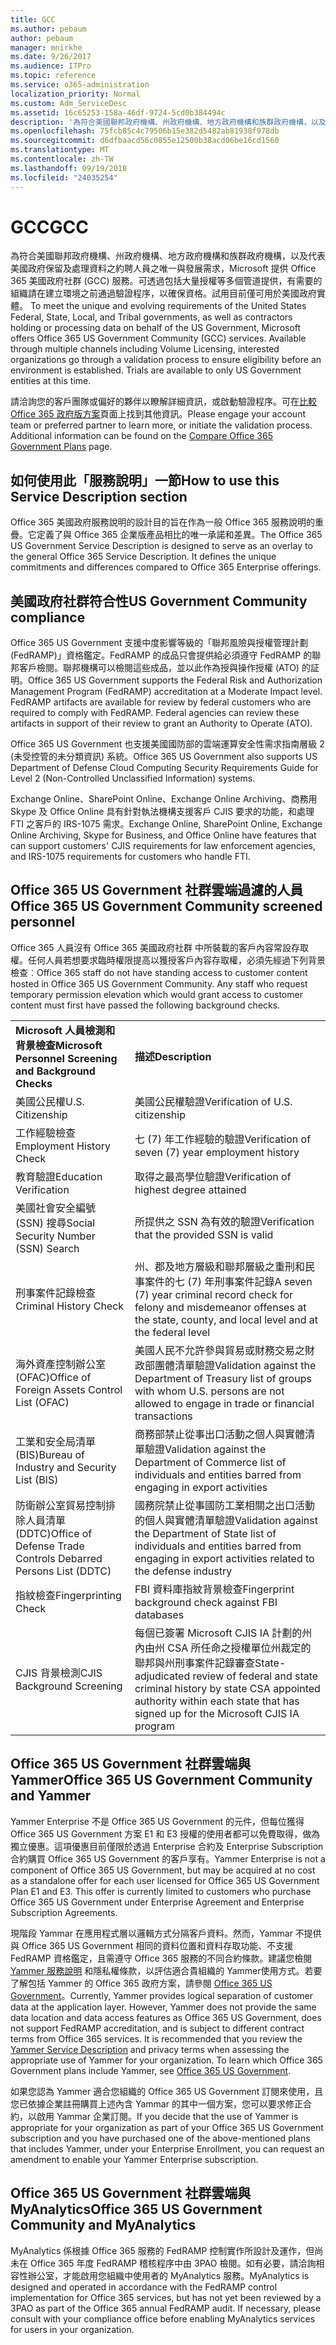 ```yaml
---
title: GCC
ms.author: pebaum
author: pebaum
manager: mnirkhe
ms.date: 9/26/2017
ms.audience: ITPro
ms.topic: reference
ms.service: o365-administration
localization_priority: Normal
ms.custom: Adm_ServiceDesc
ms.assetid: 16c65253-158a-46df-9724-5cd0b384494c
description: '為符合美國聯邦政府機構、州政府機構、地方政府機構和族群政府機構，以及代表美國政府保留及處理資料之約聘人員之唯一與發展需求，Microsoft 提供 Office 365 美國政府社群 (GCC) 服務。可透過包括大量授權等多個管道提供，有需要的組織請在建立環境之前通過驗證程序，以確保資格。試用目前僅可用於美國政府實體。 '
ms.openlocfilehash: 75fcb85c4c79506b15e382d5482ab81938f978db
ms.sourcegitcommit: d6dfbaacd56c0855e12500b38acd06be16cd1560
ms.translationtype: MT
ms.contentlocale: zh-TW
ms.lasthandoff: 09/19/2018
ms.locfileid: "24035254"
---
```

# <a name="gcc"></a><span data-ttu-id="a187b-105">GCC</span><span class="sxs-lookup"><span data-stu-id="a187b-105">GCC</span></span>

<span data-ttu-id="a187b-p102">為符合美國聯邦政府機構、州政府機構、地方政府機構和族群政府機構，以及代表美國政府保留及處理資料之約聘人員之唯一與發展需求，Microsoft 提供 Office 365 美國政府社群 (GCC) 服務。可透過包括大量授權等多個管道提供，有需要的組織請在建立環境之前通過驗證程序，以確保資格。試用目前僅可用於美國政府實體。 </span><span class="sxs-lookup"><span data-stu-id="a187b-p102">To meet the unique and evolving requirements of the United States Federal, State, Local, and Tribal governments, as well as contractors holding or processing data on behalf of the US Government, Microsoft offers Office 365 US Government Community (GCC) services. Available through multiple channels including Volume Licensing, interested organizations go through a validation process to ensure eligibility before an environment is established. Trials are available to only US Government entities at this time.</span></span> 
  
<span data-ttu-id="a187b-p103">請洽詢您的客戶團隊或偏好的夥伴以瞭解詳細資訊，或啟動驗證程序。可在[比較 Office 365 政府版方案](https://products.office.com/en-us/government/compare-office-365-government-plans)頁面上找到其他資訊。</span><span class="sxs-lookup"><span data-stu-id="a187b-p103">Please engage your account team or preferred partner to learn more, or initiate the validation process. Additional information can be found on the [Compare Office 365 Government Plans](https://products.office.com/en-us/government/compare-office-365-government-plans) page.</span></span> 
  
## <a name="how-to-use-this-service-description-section"></a><span data-ttu-id="a187b-111">如何使用此「服務說明」一節</span><span class="sxs-lookup"><span data-stu-id="a187b-111">How to use this Service Description section</span></span>

<span data-ttu-id="a187b-p104">Office 365 美國政府服務說明的設計目的旨在作為一般 Office 365 服務說明的重疊。它定義了與 Office 365 企業版產品相比的唯一承諾和差異。</span><span class="sxs-lookup"><span data-stu-id="a187b-p104">The Office 365 US Government Service Description is designed to serve as an overlay to the general Office 365 Service Description. It defines the unique commitments and differences compared to Office 365 Enterprise offerings.</span></span>
  
## <a name="us-government-community-compliance"></a><span data-ttu-id="a187b-114">美國政府社群符合性</span><span class="sxs-lookup"><span data-stu-id="a187b-114">US Government Community compliance</span></span>

<span data-ttu-id="a187b-p105">Office 365 US Government 支援中度影響等級的「聯邦風險與授權管理計劃 (FedRAMP)」資格鑑定。FedRAMP 的成品只會提供給必須遵守 FedRAMP 的聯邦客戶檢閱。聯邦機構可以檢閱這些成品，並以此作為授與操作授權 (ATO) 的証明。</span><span class="sxs-lookup"><span data-stu-id="a187b-p105">Office 365 US Government supports the Federal Risk and Authorization Management Program (FedRAMP) accreditation at a Moderate Impact level. FedRAMP artifacts are available for review by federal customers who are required to comply with FedRAMP. Federal agencies can review these artifacts in support of their review to grant an Authority to Operate (ATO).</span></span>
  
<span data-ttu-id="a187b-118">Office 365 US Government 也支援美國國防部的雲端運算安全性需求指南層級 2 (未受控管的未分類資訊) 系統。</span><span class="sxs-lookup"><span data-stu-id="a187b-118">Office 365 US Government also supports US Department of Defense Cloud Computing Security Requirements Guide for Level 2 (Non-Controlled Unclassified Information) systems.</span></span> 
  
<span data-ttu-id="a187b-119">Exchange Online、SharePoint Online、Exchange Online Archiving、商務用 Skype 及 Office Online 具有針對執法機構支援客戶 CJIS 要求的功能，和處理 FTI 之客戶的 IRS-1075 需求。</span><span class="sxs-lookup"><span data-stu-id="a187b-119">Exchange Online, SharePoint Online, Exchange Online Archiving, Skype for Business, and Office Online have features that can support customers' CJIS requirements for law enforcement agencies, and IRS-1075 requirements for customers who handle FTI.</span></span>
  
## <a name="office-365-us-government-community-screened-personnel"></a><span data-ttu-id="a187b-120">Office 365 US Government 社群雲端過濾的人員</span><span class="sxs-lookup"><span data-stu-id="a187b-120">Office 365 US Government Community screened personnel</span></span>

<span data-ttu-id="a187b-p106">Office 365 人員沒有 Office 365 美國政府社群 中所裝載的客戶內容常設存取權。任何人員若想要求臨時權限提高以獲授客戶內容存取權，必須先經過下列背景檢查︰</span><span class="sxs-lookup"><span data-stu-id="a187b-p106">Office 365 staff do not have standing access to customer content hosted in Office 365 US Government Community. Any staff who request temporary permission elevation which would grant access to customer content must first have passed the following background checks.</span></span> 
  
|||
|:-----|:-----|
|<span data-ttu-id="a187b-123">**Microsoft 人員檢測和背景檢查**</span><span class="sxs-lookup"><span data-stu-id="a187b-123">**Microsoft Personnel Screening and Background Checks**</span></span> <br/> |<span data-ttu-id="a187b-124">**描述**</span><span class="sxs-lookup"><span data-stu-id="a187b-124">**Description**</span></span> <br/> |
|<span data-ttu-id="a187b-125">美國公民權</span><span class="sxs-lookup"><span data-stu-id="a187b-125">U.S. Citizenship</span></span>  <br/> |<span data-ttu-id="a187b-126">美國公民權驗證</span><span class="sxs-lookup"><span data-stu-id="a187b-126">Verification of U.S. citizenship</span></span>  <br/> |
|<span data-ttu-id="a187b-127">工作經驗檢查</span><span class="sxs-lookup"><span data-stu-id="a187b-127">Employment History Check</span></span>  <br/> |<span data-ttu-id="a187b-128">七 (7) 年工作經驗的驗證</span><span class="sxs-lookup"><span data-stu-id="a187b-128">Verification of seven (7) year employment history</span></span>  <br/> |
|<span data-ttu-id="a187b-129">教育驗證</span><span class="sxs-lookup"><span data-stu-id="a187b-129">Education Verification</span></span>  <br/> |<span data-ttu-id="a187b-130">取得之最高學位驗證</span><span class="sxs-lookup"><span data-stu-id="a187b-130">Verification of highest degree attained</span></span>  <br/> |
|<span data-ttu-id="a187b-131">美國社會安全編號 (SSN) 搜尋</span><span class="sxs-lookup"><span data-stu-id="a187b-131">Social Security Number (SSN) Search</span></span>  <br/> |<span data-ttu-id="a187b-132">所提供之 SSN 為有效的驗證</span><span class="sxs-lookup"><span data-stu-id="a187b-132">Verification that the provided SSN is valid</span></span>  <br/> |
|<span data-ttu-id="a187b-133">刑事案件記錄檢查</span><span class="sxs-lookup"><span data-stu-id="a187b-133">Criminal History Check</span></span>  <br/> |<span data-ttu-id="a187b-134">州、郡及地方層級和聯邦層級之重刑和民事案件的七 (7) 年刑事案件記錄</span><span class="sxs-lookup"><span data-stu-id="a187b-134">A seven (7) year criminal record check for felony and misdemeanor offenses at the state, county, and local level and at the federal level</span></span>  <br/> |
|<span data-ttu-id="a187b-135">海外資產控制辦公室 (OFAC)</span><span class="sxs-lookup"><span data-stu-id="a187b-135">Office of Foreign Assets Control List (OFAC)</span></span>  <br/> |<span data-ttu-id="a187b-136">美國人民不允許參與貿易或財務交易之財政部團體清單驗證</span><span class="sxs-lookup"><span data-stu-id="a187b-136">Validation against the Department of Treasury list of groups with whom U.S. persons are not allowed to engage in trade or financial transactions</span></span>  <br/> |
|<span data-ttu-id="a187b-137">工業和安全局清單 (BIS)</span><span class="sxs-lookup"><span data-stu-id="a187b-137">Bureau of Industry and Security List (BIS)</span></span>  <br/> |<span data-ttu-id="a187b-138">商務部禁止從事出口活動之個人與實體清單驗證</span><span class="sxs-lookup"><span data-stu-id="a187b-138">Validation against the Department of Commerce list of individuals and entities barred from engaging in export activities</span></span>  <br/> |
|<span data-ttu-id="a187b-139">防衛辦公室貿易控制排除人員清單 (DDTC)</span><span class="sxs-lookup"><span data-stu-id="a187b-139">Office of Defense Trade Controls Debarred Persons List (DDTC)</span></span>  <br/> |<span data-ttu-id="a187b-140">國務院禁止從事國防工業相關之出口活動的個人與實體清單驗證</span><span class="sxs-lookup"><span data-stu-id="a187b-140">Validation against the Department of State list of individuals and entities barred from engaging in export activities related to the defense industry</span></span>  <br/> |
|<span data-ttu-id="a187b-141">指紋檢查</span><span class="sxs-lookup"><span data-stu-id="a187b-141">Fingerprinting Check</span></span>  <br/> |<span data-ttu-id="a187b-142">FBI 資料庫指紋背景檢查</span><span class="sxs-lookup"><span data-stu-id="a187b-142">Fingerprint background check against FBI databases</span></span>  <br/> |
|<span data-ttu-id="a187b-143">CJIS 背景檢測</span><span class="sxs-lookup"><span data-stu-id="a187b-143">CJIS Background Screening</span></span>  <br/> |<span data-ttu-id="a187b-144">每個已簽署 Microsoft CJIS IA 計劃的州內由州 CSA 所任命之授權單位州裁定的聯邦與州刑事案件記錄審查</span><span class="sxs-lookup"><span data-stu-id="a187b-144">State-adjudicated review of federal and state criminal history by state CSA appointed authority within each state that has signed up for the Microsoft CJIS IA program</span></span>  <br/> |
   
## <a name="office-365-us-government-community-and-yammer"></a><span data-ttu-id="a187b-145">Office 365 US Government 社群雲端與 Yammer</span><span class="sxs-lookup"><span data-stu-id="a187b-145">Office 365 US Government Community and Yammer</span></span>

<span data-ttu-id="a187b-p107">Yammer Enterprise 不是 Office 365 US Government 的元件，但每位獲得 Office 365 US Government 方案 E1 和 E3 授權的使用者都可以免費取得，做為獨立優惠。這項優惠目前僅限於透過 Enterprise 合約及 Enterprise Subscription 合約購買 Office 365 US Government 的客戶享有。</span><span class="sxs-lookup"><span data-stu-id="a187b-p107">Yammer Enterprise is not a component of Office 365 US Government, but may be acquired at no cost as a standalone offer for each user licensed for Office 365 US Government Plan E1 and E3. This offer is currently limited to customers who purchase Office 365 US Government under Enterprise Agreement and Enterprise Subscription Agreements.</span></span> 
  
<span data-ttu-id="a187b-p108">現階段 Yammar 在應用程式層以邏輯方式分隔客戶資料。然而，Yammar 不提供與 Office 365 US Government 相同的資料位置和資料存取功能、不支援 FedRAMP 資格鑑定，且需遵守 Office 365 服務的不同合約條款。建議您檢閱 [Yammer 服務說明](../../yammer-service-description/yammer-service-description.md) 和隱私權條款，以評估適合貴組織的 Yammer使用方式。若要了解包括 Yammer 的 Office 365 政府方案，請參閱 [Office 365 US Government](office-365-us-government.md)。</span><span class="sxs-lookup"><span data-stu-id="a187b-p108">Currently, Yammer provides logical separation of customer data at the application layer. However, Yammer does not provide the same data location and data access features as Office 365 US Government, does not support FedRAMP accreditation, and is subject to different contract terms from Office 365 services. It is recommended that you review the [Yammer Service Description](../../yammer-service-description/yammer-service-description.md) and privacy terms when assessing the appropriate use of Yammer for your organization. To learn which Office 365 Government plans include Yammer, see [Office 365 US Government](office-365-us-government.md).</span></span>
  
<span data-ttu-id="a187b-152">如果您認為 Yammer 適合您組織的 Office 365 US Government 訂閱來使用，且您已依據企業註冊購買上述內含 Yammar 的其中一個方案，您可以要求修正合約，以啟用 Yammar 企業訂閱。</span><span class="sxs-lookup"><span data-stu-id="a187b-152">If you decide that the use of Yammer is appropriate for your organization as part of your Office 365 US Government subscription and you have purchased one of the above-mentioned plans that includes Yammer, under your Enterprise Enrollment, you can request an amendment to enable your Yammer Enterprise subscription.</span></span>
  
## <a name="office-365-us-government-community-and-myanalytics"></a><span data-ttu-id="a187b-153">Office 365 US Government 社群雲端與 MyAnalytics</span><span class="sxs-lookup"><span data-stu-id="a187b-153">Office 365 US Government Community and MyAnalytics</span></span>

<span data-ttu-id="a187b-p109">MyAnalytics 係根據 Office 365 服務的 FedRAMP 控制實作所設計及運作，但尚未在 Office 365 年度 FedRAMP 稽核程序中由 3PAO 檢閱。如有必要，請洽詢相容性辦公室，才能啟用您組織中使用者的 MyAnalytics 服務。</span><span class="sxs-lookup"><span data-stu-id="a187b-p109">MyAnalytics is designed and operated in accordance with the FedRAMP control implementation for Office 365 services, but has not yet been reviewed by a 3PAO as part of the Office 365 annual FedRAMP audit. If necessary, please consult with your compliance office before enabling MyAnalytics services for users in your organization.</span></span> 
  

